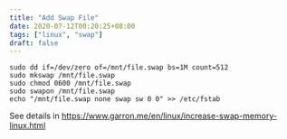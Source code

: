 ```yaml
---
title: "Add Swap File"
date: 2020-07-12T00:20:25+08:00
tags: ["linux", "swap"]
draft: false
---
```


```
sudo dd if=/dev/zero of=/mnt/file.swap bs=1M count=512
sudo mkswap /mnt/file.swap
sudo chmod 0600 /mnt/file.swap
sudo swapon /mnt/file.swap
echo "/mnt/file.swap none swap sw 0 0" >> /etc/fstab
```

See details in https://www.garron.me/en/linux/increase-swap-memory-linux.html 

